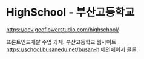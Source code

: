 # HighSchool - 부산고등학교
https://dev.geoflowerstudio.com/highschool/

프론트엔드개발 수업 과제. 부산고등학교 웹사이트 https://school.busanedu.net/busan-h 메인페이지 클론.
